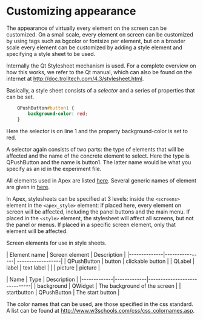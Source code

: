 Customizing appearance
======================

The appearance of virtually every element on the screen can be
customized. On a small scale, every element on screen can be customized
by using tags such as bgcolor or fontsize per element, but on a broader
scale every element can be customized by adding a style element and
specifying a style sheet to be used.

Internally the Qt Stylesheet mechanism is used. For a complete overview
on how this works, we refer to the Qt manual, which can also be found on
the internet at <http://doc.trolltech.com/4.3/stylesheet.html>.

Basically, a style sheet consists of a *selector* and a series of
properties that can be set.

```css
    QPushButton#button1 {
        background-color: red;
    }
```

Here the selector is on line 1 and the property background-color is set
to red.

A selector again consists of two parts: the type of elements that will
be affected and the name of the concrete element to select. Here the
type is QPushButton and the name is button1. The latter name would be
what you specify as an id in the experiment file.

All elements used in Apex are listed [here](#table1). Several
generic names of element are given in [here](#table2).

In Apex, stylesheets can be specified at 3 levels: inside the
`<screens>` element in the `<apex_style>` element: if placed here, every
element on screen will be affected, including the panel buttons and the
main menu. If placed in the `<style>` element, the stylesheet will
affect all screens, but not the panel or menus. If placed in a specific
screen element, only that element will be affected.


Screen elements for use in style sheets.

| Element name | Screen element |   Description     | <a name="table1"/>
|--------------|----------------| ------------------|
| QPushButton  |  button        | clickable button  |
| QLabel       |  label         | text label        |
|              |  picture       | picture           |


| Name        | Type        | Description                  | <a name="table2"/>
|-------------|-------------|------------------------------|
| background  | QWidget     | The background of the screen |
| startbutton | QPushButton | The start button             |

The color names that can be used, are those specified in the css
standard. A list can be found at <http://www.w3schools.com/css/css_colornames.asp>.
